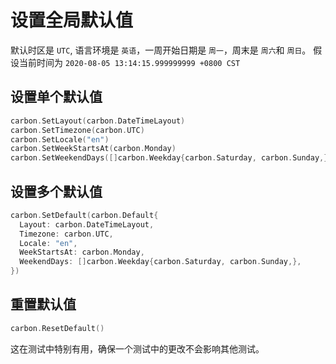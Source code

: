 # 设置全局默认值
默认时区是 `UTC`, 语言环境是 `英语`，一周开始日期是 `周一`，周末是 `周六`和 `周日`。
假设当前时间为 `2020-08-05 13:14:15.999999999 +0800 CST`

## 设置单个默认值
```go
carbon.SetLayout(carbon.DateTimeLayout)
carbon.SetTimezone(carbon.UTC)
carbon.SetLocale("en")
carbon.SetWeekStartsAt(carbon.Monday)
carbon.SetWeekendDays([]carbon.Weekday{carbon.Saturday, carbon.Sunday,})
```

## 设置多个默认值
```go
carbon.SetDefault(carbon.Default{
  Layout: carbon.DateTimeLayout,
  Timezone: carbon.UTC,
  Locale: "en",
  WeekStartsAt: carbon.Monday,
  WeekendDays: []carbon.Weekday{carbon.Saturday, carbon.Sunday,},
})
```

## 重置默认值
```go
carbon.ResetDefault()
```
这在测试中特别有用，确保一个测试中的更改不会影响其他测试。